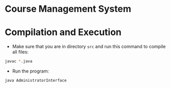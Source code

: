 # Course Management System


# Compilation and Execution
- Make sure that you are in directory `src` and run this command to compile all files:
```bash
javac *.java
```
- Run the program:
```bash
java AdministratorInterface
```
